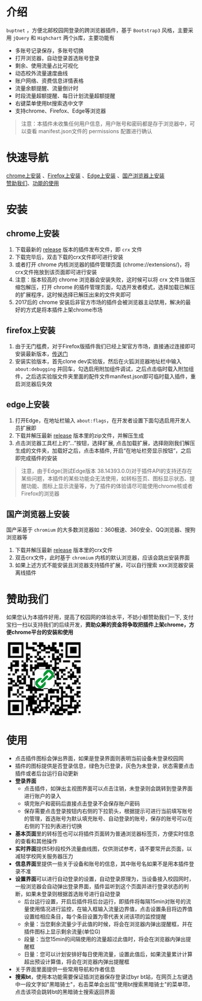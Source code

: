 # 介绍

`buptnet` ，方便北邮校园网登录的跨浏览器插件，基于 `Bootstrap3` 风格，主要采用 `jQuery` 和 `Highchart` 两个js库，主要功能有
- 多账号记录保存，多账号切换
- 打开浏览器，自动登录首选账号登录
- 剩余、使用流量占比可视化
- 动态校外流量速度曲线
- 账户网络、资费信息详情表格
- 流量余额提醒、流量倒计时
- 时段流量超额提醒、每日计划流量超额提醒
- 右键菜单使用bt搜索选中文字
- 支持chrome、Firefox、Edge等浏览器
> 注意：本插件未收集任何用户信息，用户账号和密码都是存于浏览器中，可以查看 manifest.json文件的 permissions 配置进行确认


# 快速导航
[chrome上安装](#chrome上安装) 、[Firefox上安装](#firefox上安装) 、[Edge上安装](#edge上安装) 、[国产浏览器上安装](#国产浏览器上安装)  
[赞助我们](#赞助我们)、[功能的使用](#使用) 

# 安装
## chrome上安装
1. 下载最新的 [release](https://github.com/creaink/buptnet/releases) 版本的插件发布文件，即 `crx` 文件
2. 下载完毕后，双击下载的crx文件即可进行安装
3. 或者打开 chrome 内核浏览器的插件管理页面 (chrome://extensions/)，将crx文件拖放到该页面即可进行安装
4. 注意：版本较高的 chrome 浏览器会安装失败，这时候可以将 crx 文件当做压缩包解压，打开 chrome 的插件管理页面，勾选开发者模式，选择加载已解压的扩展程序，这时候选择已解压出来的文件夹即可
5. 2017后的 chrome 安装后非官方市场的插件会被浏览器主动禁用，解决的最好的方式是将本插件上架chrome市场

## firefox上安装
1. 由于无门槛费，对于Firefox版插件我们已经上架官方市场，直接通过连接即可安装最新版本，[传送门](https://addons.mozilla.org/addon/buptnet/)
2. 安装实验版本，首先clone dev实验版，然后在火狐浏览器地址栏中输入 `about:debugging` 并回车，勾选启用附加组件调试，之后点击临时载入附加组件，之后选实验版文件夹里面的配件文件manifest.json即可临时载入插件，重启浏览器后失效

## edge上安装
1. 打开Edge，在地址栏输入 `about:flags`，在开发者设置下面勾选启用开发人员扩展即
3. 下载并解压最新 [release](https://github.com/creaink/buptnet/releases) 版本里的zip文件，并解压生成
2. 点击浏览器工具栏上的“...”按钮，选择扩展, 点击加载扩展，选择刚刚我们解压生成的文件夹，加载好之后，点击本插件, 开启“在地址栏旁显示按钮”，之后即完成插件的安装
> 注意，由于Edge(测试Edge版本 38.14393.0.0)对于插件API的支持还存在某些问题，本插件的某些功能会无法使用，如转标签页、图标显示状态、提醒功能、图标上显示流量等，为了插件的体验请尽可能使用chrome核或者Firefox的浏览器

## 国产浏览器上安装
国产采基于 `chromium` 的大多数浏览器如：360极速、360安全、QQ浏览器、搜狗浏览器等
1. 下载并解压最新 [release](https://github.com/creaink/buptnet/releases) 版本里的crx文件
2. 双击crx文件，此时基于 `chromium` 内核的默认浏览器，应该会跳出安装界面
3. 如果上述方式不能安装且浏览器支持插件扩展，可以自行搜索 xxx浏览器安装离线插件

# 赞助我们
如果您认为本插件好用，提高了校园网的体验水平，不妨小额赞助我们一下, 支付宝扫一扫以支持我们的后续开发，**资助众筹的资金将争取把插件上架chrome，方便chrome平台的安装和使用**

![donate](/img/donate.gif)


# 使用

- 点击插件图标会弹出界面，如果是登录界面则表明当前设备未登录校园网
- 插件的图标提供是否登录信息，绿色为已登录，灰色为未登录，状态需要点击插件或者后台运行自动更新
- **登录界面**
	- 点击插件，如弹出主视图界面可以点击注销，未登录则会跳转到登录界面进行账户的录入
	- 填完账户和密码后直接点击登录不会保存账户密码
	- 保存需要点击登录按钮内右侧的下拉箭头，根据提示可进行当前填写账号的管理，首选账号为默认填充账号、自动登录的账号，保存的账号可以在右侧的下拉列表进行切换
- **基本页面**里的转标签也可以将插件页面转为普通浏览器标签页，方便实时信息的查看和其他操作
- **实时界面**提供5秒段校外流量曲线图，仅供测试参考，请不要常开此页面，以减轻学校网关服务器压力
- **信息界面**里提供一些关于设备和账号的信息，其中账号名如果不是用本插件登录不准
- **设置界面**可以进行自动登录的设置，自动登录原理为，当设备接入校园网时，一般浏览器会自动弹出登录界面，插件监听到这个页面并进行登录状态的判断，如果未登录则根据首选账号进行自动登录
	- 后台运行设置，开启后插件将后台运行，即插件将每隔15min对账号的流量使用情况进行监控，在输入框输入流量边界值，点击设置条目将边界值设置给相应条目，每个条目设置为零代表关闭该项的监控提醒
	- 余量：当您剩余流量少于此值的时候，将会在浏览器内弹出提醒框，并在插件图标上显示剩余流量(单位G)
	- 段量：当您15min的间隔使用的流量超过此值时，将会在浏览器内弹出提醒框
	- 日量：您可以计划安排好每日使用流量，设置此值后，如果流量累计计算超出预设计算值，将会在浏览器内弹出提醒框
- 关于界面里面提供一些常用导航和作者信息
- **搜索bt**，使用本功能需要保证插浏览器保存登录过byr bt站，在网页上左键选中一段文字如"黑暗骑士"，右击菜单会出现"使用bt搜索黑暗骑士"的菜单项，点击该项会跳转bt的黑暗骑士搜索返回界面
